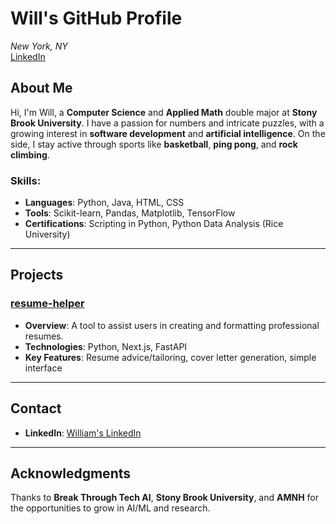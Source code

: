 # Will's GitHub Profile

*New York, NY*  
[LinkedIn](https://linkedin.com/in/william-e271828)



## About Me

Hi, I'm Will, a **Computer Science** and **Applied Math** double major at **Stony Brook University**. I have a passion for numbers and intricate puzzles, with a growing interest in **software development** and **artificial intelligence**. On the side, I stay active through sports like **basketball**, **ping pong**, and **rock climbing**.

### Skills:
- **Languages**: Python, Java, HTML, CSS
- **Tools**: Scikit-learn, Pandas, Matplotlib, TensorFlow
- **Certifications**: Scripting in Python, Python Data Analysis (Rice University)

---

## Projects

### [resume-helper](https://github.com/w-lly/resume-helper)
- **Overview**: A tool to assist users in creating and formatting professional resumes.
- **Technologies**: Python, Next.js, FastAPI
- **Key Features**: Resume advice/tailoring, cover letter generation, simple interface

---

## Contact
- **LinkedIn**: [William's LinkedIn](https://linkedin.com/in/william-e271828)

---

## Acknowledgments
Thanks to **Break Through Tech AI**, **Stony Brook University**, and **AMNH** for the opportunities to grow in AI/ML and research.




<!--
## Hi there 👋
-->

<!--
**w-lly/w-lly** is a ✨ _special_ ✨ repository because its `README.md` (this file) appears on your GitHub profile.

Here are some ideas to get you started:

- 🔭 I’m currently working on ...
- 🌱 I’m currently learning ...
- 👯 I’m looking to collaborate on ...
- 🤔 I’m looking for help with ...
- 💬 Ask me about ...
- 📫 How to reach me: ...
- 😄 Pronouns: ...
- ⚡ Fun fact: ...
-->

